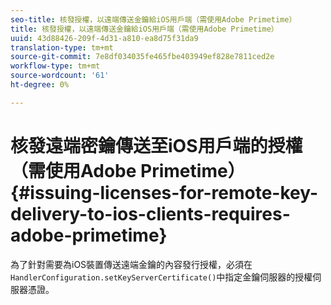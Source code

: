 ```yaml
---
seo-title: 核發授權，以遠端傳送金鑰給iOS用戶端（需使用Adobe Primetime）
title: 核發授權，以遠端傳送金鑰給iOS用戶端（需使用Adobe Primetime）
uuid: 43d88426-209f-4d31-a810-ea8d75f31da9
translation-type: tm+mt
source-git-commit: 7e8df034035fe465fbe403949ef828e7811ced2e
workflow-type: tm+mt
source-wordcount: '61'
ht-degree: 0%

---
```



# 核發遠端密鑰傳送至iOS用戶端的授權（需使用Adobe Primetime）{#issuing-licenses-for-remote-key-delivery-to-ios-clients-requires-adobe-primetime}

為了針對需要為iOS裝置傳送遠端金鑰的內容發行授權，必須在`HandlerConfiguration.setKeyServerCertificate()`中指定金鑰伺服器的授權伺服器憑證。

